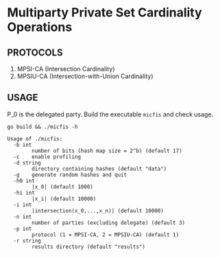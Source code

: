 # Multiparty Private Set Cardinality Operations

## PROTOCOLS
1. MPSI-CA (Intersection Cardinality)
2. MPSIU-CA (Intersection-with-Union Cardinality)

## USAGE
P_0 is the delegated party. Build the executable `micfis` and check usage.
```
go build && ./micfis -h
```

```
Usage of ./micfis:
  -b int
        number of bits (hash map size = 2^b) (default 17)
  -c    enable profiling
  -d string
        directory containing hashes (default "data")
  -g    generate random hashes and quit
  -h0 int
        |x_0| (default 1000)
  -hi int
        |x_i| (default 10000)
  -i int
        |intersection(x_0,...,x_n)| (default 10000)
  -n int
        number of parties (excluding delegate) (default 3)
  -p int
        protocol (1 = MPSI-CA, 2 = MPSIU-CA) (default 1)
  -r string
        results directory (default "results")
```